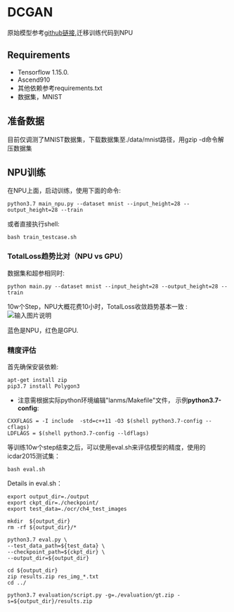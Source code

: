 # DCGAN
原始模型参考[github链接](https://github.com/carpedm20/DCGAN-tensorflow),迁移训练代码到NPU

## Requirements
- Tensorflow 1.15.0.
- Ascend910
- 其他依赖参考requirements.txt
- 数据集，MNIST

## 准备数据
目前仅调测了MNIST数据集，下载数据集至./data/mnist路径，用gzip -d命令解压数据集

## NPU训练
在NPU上面，启动训练，使用下面的命令:
```
python3.7 main_npu.py --dataset mnist --input_height=28 --output_height=28 --train
```
或者直接执行shell:
```
bash train_testcase.sh
```

### TotalLoss趋势比对（NPU vs GPU）
数据集和超参相同时:
```
python main.py --dataset mnist --input_height=28 --output_height=28 --train
```
10w个Step，NPU大概花费10小时，TotalLoss收敛趋势基本一致 :\
![输入图片说明](https://images.gitee.com/uploads/images/2021/0114/232451_0023bcbd_8432352.png "屏幕截图.png")

蓝色是NPU，红色是GPU.

### 精度评估
首先确保安装依赖:
```
apt-get install zip
pip3.7 install Polygon3
```
 - 注意需根据实际python环境编辑"lanms/Makefile"文件， 示例**python3.7-config**:
```
CXXFLAGS = -I include  -std=c++11 -O3 $(shell python3.7-config --cflags)
LDFLAGS = $(shell python3.7-config --ldflags)
```

等训练10w个step结束之后，可以使用eval.sh来评估模型的精度，使用的icdar2015测试集：
```
bash eval.sh
```
Details in eval.sh：
```
export output_dir=./output
export ckpt_dir=./checkpoint/
export test_data=./ocr/ch4_test_images

mkdir  ${output_dir}
rm -rf ${output_dir}/*

python3.7 eval.py \
--test_data_path=${test_data} \
--checkpoint_path=${ckpt_dir} \
--output_dir=${output_dir}

cd ${output_dir}
zip results.zip res_img_*.txt
cd ../

python3.7 evaluation/script.py -g=./evaluation/gt.zip -s=${output_dir}/results.zip
```